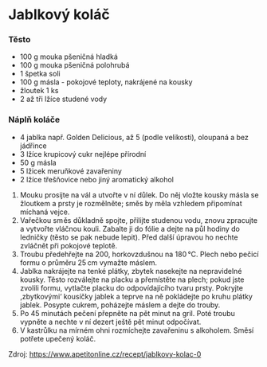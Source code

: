 # Jablkový koláč

### Těsto

* 100 g mouka pšeničná hladká 
* 100 g mouka pšeničná polohrubá
* 1 špetka soli
* 100 g másla - pokojové teploty, nakrájené na kousky
* žloutek 1 ks
* 2 až tři lžíce studené vody

### Náplň koláče

* 4 jablka např. Golden Delicious, až 5 (podle velikosti), oloupaná a bez jádřince
* 3 lžíce krupicový cukr nejlépe přírodní
* 50 g másla
* 5 lžicek meruňkové zavařeniny
* 2 lžíce třešňovice nebo jiný aromatický alkohol


1. Mouku prosijte na vál a utvořte v ní důlek. Do něj vložte kousky másla se žloutkem a prsty je rozmělněte; směs by měla vzhledem připomínat míchaná vejce.
2. Vařečkou sm ěs důkladně spojte, přilijte studenou vodu, znovu zpracujte a vytvořte vláčnou kouli. Zabalte ji do fólie a dejte na půl hodiny do ledničky (těsto se pak nebude lepit). Před další úpravou ho nechte zvláčnět při pokojové teplotě.
3. Troubu předehřejte na 200, horkovzdušnou na 180 °C. Plech nebo pečicí formu o průměru 25 cm vymažte máslem.
4. Jablka nakrájejte na tenké plátky, zbytek nasekejte na nepravidelné kousky. Těsto rozválejte na placku a přemístěte na plech; pokud jste zvolili formu, vytlačte placku do odpovídajícího tvaru prsty. Pokryjte ,zbytkovými‘ kousíčky jablek a teprve na ně pokládejte po kruhu plátky jablek. Posypte cukrem, poházejte máslem a dejte do trouby.
5. Po 45 minutách pečení přepněte na pět minut na gril. Poté troubu vypněte a nechte v ní dezert ještě pět minut odpočívat.
6. V kastrůlku na mírném ohni rozmíchejte zavařeninu s alkoholem. Směsí potřete upečený koláč.

Zdroj: https://www.apetitonline.cz/recept/jablkovy-kolac-0